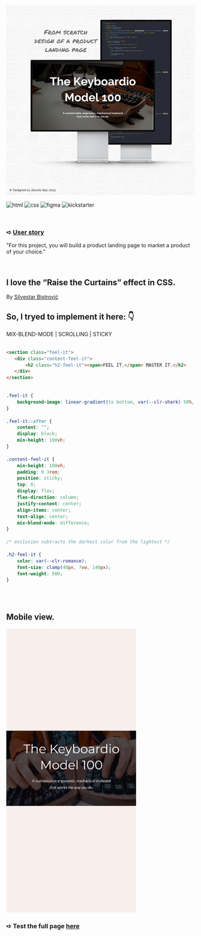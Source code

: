 ![banner](https://github.com/z-bj/The-Keyboardio-Model100/blob/master/Keyboardio-tribute-page-banner.jpg)



![html](https://img.shields.io/badge/HTML5-E34F26.svg?style=for-the-badge&logo=HTML5&logoColor=white)
![css](https://img.shields.io/badge/CSS3-1572B6.svg?style=for-the-badge&logo=CSS3&logoColor=white)
![figma](https://img.shields.io/badge/Figma-F24E1E.svg?style=for-the-badge&logo=Figma&logoColor=white)
![kickstarter](https://img.shields.io/badge/Kickstarter-05CE78.svg?style=for-the-badge&logo=Kickstarter&logoColor=white)

<br>

### ➪ [User story](https://github.com/z-bj/The-Keyboardio-Model100/blob/master/User_story.md)
"For this project, you will build a product landing page to market a product of your choice."

<br>

## I love the “Raise the Curtains” effect in CSS. 
By [Silvestar Bistrović](https://github.com/maliMirkec/)

## So, I tryed to implement it here:  👇

 MIX-BLEND-MODE | SCROLLING | STICKY

```html

<section class="feel-it">
   <div class="content-feel-it">
       <h2 class="h2-feel-it"><span>FEEL IT.</span> MASTER IT.</h2>
   </div>
</section>

````

```css

.feel-it {
    background-image: linear-gradient(to bottom, var(--clr-shark) 50%, var(--clr-romance) 50%);
}

.feel-it::after {
    content: "";
    display: block;
    min-height: 100vh;
}

.content-feel-it {
    min-height: 100vh;
    padding: 0 3rem;
    position: sticky;
    top: 0;
    display: flex;
    flex-direction: column;
    justify-content: center;
    align-items: center;
    text-align: center;
    mix-blend-mode: difference;
}

/* exclusion subtracts the darkest color from the lightest */

.h2-feel-it {
    color: var(--clr-romance);
    font-size: clamp(40px, 7vw, 140px);
    font-weight: 500;
}
```

<br>
<br>

## Mobile view.

![gif](https://github.com/z-bj/The-Keyboardio-Model100/blob/master/Raise_the_curtain_effect.gif)

### ➪ Test the full page [here](https://z-bj.github.io/The-Keyboardio-Model100/)

